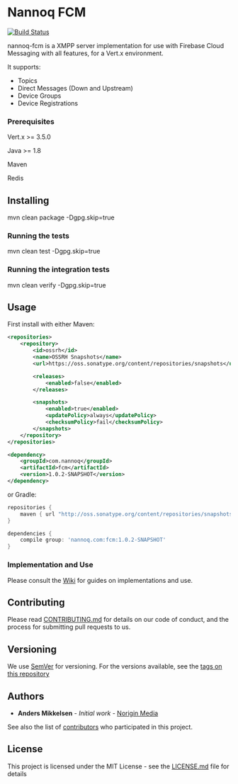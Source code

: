 # Nannoq FCM

[![Build Status](https://www.tomrom.net/buildStatus/icon?job=nannoq-fcm/develop)](https://www.tomrom.net/job/nannoq-fcm/job/develop/)

nannoq-fcm is a XMPP server implementation for use with Firebase Cloud Messaging with all features, for a Vert.x environment.

It supports:
 - Topics
 - Direct Messages (Down and Upstream)
 - Device Groups
 - Device Registrations

### Prerequisites

Vert.x >= 3.5.0

Java >= 1.8

Maven

Redis

## Installing

mvn clean package -Dgpg.skip=true

### Running the tests

mvn clean test -Dgpg.skip=true

### Running the integration tests

mvn clean verify -Dgpg.skip=true

## Usage

First install with either Maven:

```xml
<repositories>
    <repository>
        <id>ossrh</id>
        <name>OSSRH Snapshots</name>
        <url>https://oss.sonatype.org/content/repositories/snapshots</url>

        <releases>
            <enabled>false</enabled>
        </releases>

        <snapshots>
            <enabled>true</enabled>
            <updatePolicy>always</updatePolicy>
            <checksumPolicy>fail</checksumPolicy>
        </snapshots>
    </repository>
</repositories>

<dependency>
    <groupId>com.nannoq</groupId>
    <artifactId>fcm</artifactId>
    <version>1.0.2-SNAPSHOT</version>
</dependency>
```

or Gradle:

```groovy
repositories {
    maven { url "http://oss.sonatype.org/content/repositories/snapshots/" }
}

dependencies {
    compile group: 'nannoq.com:fcm:1.0.2-SNAPSHOT'
}
```

### Implementation and Use

Please consult the [Wiki](https://github.com/NoriginMedia/nannoq-fcm/wiki) for guides on implementations and use.

## Contributing

Please read [CONTRIBUTING.md](https://github.com/NoriginMedia/nannoq-fcm/blob/master/CONTRIBUTING.md) for details on our code of conduct, and the process for submitting pull requests to us.

## Versioning

We use [SemVer](http://semver.org/) for versioning. For the versions available, see the [tags on this repository](https://github.com/NoriginMedia/nannoq-fcm/tags)

## Authors

* **Anders Mikkelsen** - *Initial work* - [Norigin Media](http://noriginmedia.com/)

See also the list of [contributors](https://github.com/NoriginMedia/nannoq-fcm/contributors) who participated in this project.

## License

This project is licensed under the MIT License - see the [LICENSE.md](https://github.com/NoriginMedia/nannoq-fcm/blob/master/LICENSE) file for details
